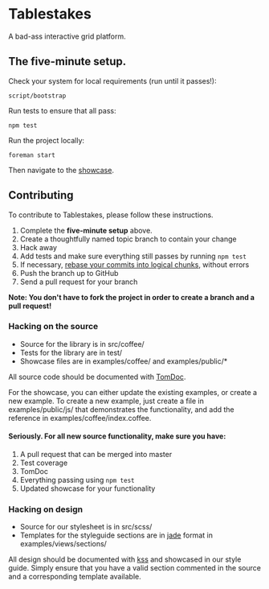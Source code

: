 # Tablestakes 

A bad-ass interactive grid platform.

## The five-minute setup.

Check your system for local requirements (run until it passes!):

    script/bootstrap

Run tests to ensure that all pass:

    npm test
    
Run the project locally:

    foreman start

Then navigate to the [showcase](http://localhost:5000).

## Contributing

To contribute to Tablestakes, please follow these instructions.

1. Complete the **five-minute setup** above.
1. Create a thoughtfully named topic branch to contain your change
1. Hack away
1. Add tests and make sure everything still passes by running `npm test`
1. If necessary, [rebase your commits into logical chunks](https://help.github.com/articles/interactive-rebase), without errors
1. Push the branch up to GitHub
1. Send a pull request for your branch

**Note: You don't have to fork the project in order to create a branch and a pull request!**

### Hacking on the source

* Source for the library is in src/coffee/
* Tests for the library are in test/
* Showcase files are in examples/coffee/ and examples/public/*

All source code should be documented with [TomDoc](http://tomdoc.org/).

For the showcase, you can either update the existing examples, or create a new example. To create a new example, just create a file in examples/public/js/ that demonstrates the functionality, and add the reference in examples/coffee/index.coffee.

#### Seriously. For all new source functionality, make sure you have:

1. A pull request that can be merged into master
1. Test coverage
1. TomDoc
1. Everything passing using `npm test`
1. Updated showcase for your functionality

### Hacking on design

* Source for our stylesheet is in src/scss/
* Templates for the styleguide sections are in [jade](http://jade-lang.com/) format in examples/views/sections/ 

All design should be documented with [kss](https://github.com/kneath/kss) and showcased in our style guide. Simply ensure that you have a valid section commented in the source and a corresponding template available.
